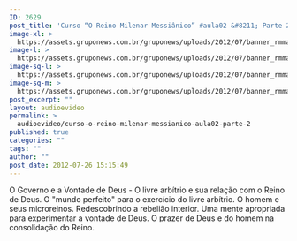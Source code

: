 ```yaml
---
ID: 2629
post_title: 'Curso “O Reino Milenar Messiânico” #aula02 &#8211; Parte 2'
image-xl: >
  https://assets.gruponews.com.br/gruponews/uploads/2012/07/banner_rmma2-pt2.jpg
image-l: >
  https://assets.gruponews.com.br/gruponews/uploads/2012/07/banner_rmma2-pt2.jpg
image-sq-l: >
  https://assets.gruponews.com.br/gruponews/uploads/2012/07/banner_rmma2-pt2.jpg
image-sq-m: >
  https://assets.gruponews.com.br/gruponews/uploads/2012/07/banner_rmma2-pt2-720x320.jpg
post_excerpt: ""
layout: audioevideo
permalink: >
  audioevideo/curso-o-reino-milenar-messianico-aula02-parte-2
published: true
categories: ""
tags: ""
author: ""
post_date: 2012-07-26 15:15:49
---
```

O Governo e a Vontade de Deus - O livre arbítrio e sua relação com o Reino de Deus. O "mundo perfeito" para o exercício do livre arbítrio. O homem e seus microreinos. Redescobrindo a rebelião interior. Uma mente apropriada para experimentar a vontade de Deus. O prazer de Deus e do homem na consolidação do Reino.

&nbsp;